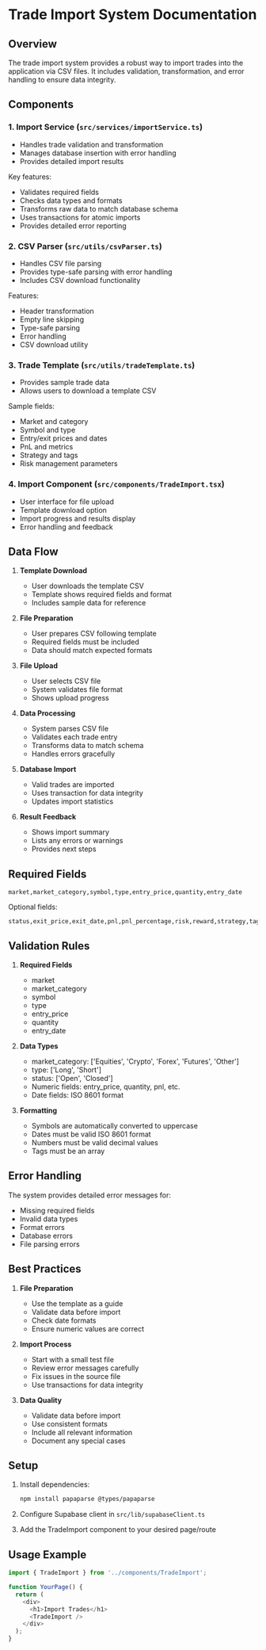 # Trade Import System Documentation

## Overview
The trade import system provides a robust way to import trades into the application via CSV files. It includes validation, transformation, and error handling to ensure data integrity.

## Components

### 1. Import Service (`src/services/importService.ts`)
- Handles trade validation and transformation
- Manages database insertion with error handling
- Provides detailed import results

Key features:
- Validates required fields
- Checks data types and formats
- Transforms raw data to match database schema
- Uses transactions for atomic imports
- Provides detailed error reporting

### 2. CSV Parser (`src/utils/csvParser.ts`)
- Handles CSV file parsing
- Provides type-safe parsing with error handling
- Includes CSV download functionality

Features:
- Header transformation
- Empty line skipping
- Type-safe parsing
- Error handling
- CSV download utility

### 3. Trade Template (`src/utils/tradeTemplate.ts`)
- Provides sample trade data
- Allows users to download a template CSV

Sample fields:
- Market and category
- Symbol and type
- Entry/exit prices and dates
- PnL and metrics
- Strategy and tags
- Risk management parameters

### 4. Import Component (`src/components/TradeImport.tsx`)
- User interface for file upload
- Template download option
- Import progress and results display
- Error handling and feedback

## Data Flow

1. **Template Download**
   - User downloads the template CSV
   - Template shows required fields and format
   - Includes sample data for reference

2. **File Preparation**
   - User prepares CSV following template
   - Required fields must be included
   - Data should match expected formats

3. **File Upload**
   - User selects CSV file
   - System validates file format
   - Shows upload progress

4. **Data Processing**
   - System parses CSV file
   - Validates each trade entry
   - Transforms data to match schema
   - Handles errors gracefully

5. **Database Import**
   - Valid trades are imported
   - Uses transaction for data integrity
   - Updates import statistics

6. **Result Feedback**
   - Shows import summary
   - Lists any errors or warnings
   - Provides next steps

## Required Fields

```csv
market,market_category,symbol,type,entry_price,quantity,entry_date
```

Optional fields:
```csv
status,exit_price,exit_date,pnl,pnl_percentage,risk,reward,strategy,tags,notes,leverage,stop_loss,take_profit,commission,fees,slippage,exchange,timeframe,setup_type
```

## Validation Rules

1. **Required Fields**
   - market
   - market_category
   - symbol
   - type
   - entry_price
   - quantity
   - entry_date

2. **Data Types**
   - market_category: ['Equities', 'Crypto', 'Forex', 'Futures', 'Other']
   - type: ['Long', 'Short']
   - status: ['Open', 'Closed']
   - Numeric fields: entry_price, quantity, pnl, etc.
   - Date fields: ISO 8601 format

3. **Formatting**
   - Symbols are automatically converted to uppercase
   - Dates must be valid ISO 8601 format
   - Numbers must be valid decimal values
   - Tags must be an array

## Error Handling

The system provides detailed error messages for:
- Missing required fields
- Invalid data types
- Format errors
- Database errors
- File parsing errors

## Best Practices

1. **File Preparation**
   - Use the template as a guide
   - Validate data before import
   - Check date formats
   - Ensure numeric values are correct

2. **Import Process**
   - Start with a small test file
   - Review error messages carefully
   - Fix issues in the source file
   - Use transactions for data integrity

3. **Data Quality**
   - Validate data before import
   - Use consistent formats
   - Include all relevant information
   - Document any special cases

## Setup

1. Install dependencies:
   ```bash
   npm install papaparse @types/papaparse
   ```

2. Configure Supabase client in `src/lib/supabaseClient.ts`

3. Add the TradeImport component to your desired page/route

## Usage Example

```typescript
import { TradeImport } from '../components/TradeImport';

function YourPage() {
  return (
    <div>
      <h1>Import Trades</h1>
      <TradeImport />
    </div>
  );
}
``` 